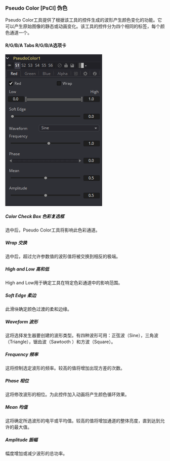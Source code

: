### Pseudo Color [PsCl] 伪色

Pseudo Color工具提供了根据该工具的控件生成的波形产生颜色变化的功能。它可以产生原始图像的静态或动画变化。该工具的控件分为四个相同的标签，每个颜色通道一个。

#### R/G/B/A Tabs R/G/B/A选项卡

![PsCl_RGBATabs](images/PsCl_RGBATabs.png)

##### Color Check Box 色彩复选框

选中后，Pseudo Color工具将影响此色彩通道。

##### Wrap 交换

选中后，超过允许参数值的波形值将被交换到相反的极端。

##### High and Low 高和低

High and Low用于确定工具在特定色彩通道中的影响范围。

##### Soft Edge 柔边

此滑块确定颜色过渡的柔和边缘。

##### Waveform 波形

这将选择发生器要创建的波形类型。有四种波形可用：正弦波（Sine），三角波（Triangle），锯齿波（Sawtooth ）和方波（Square）。

##### Frequency 频率

这将控制选定波形的频率。较高的值将增加出现方差的次数。

##### Phase 相位

这将修改波形的相位。为此控件加入动画将产生颜色循环效果。

##### Mean 均值

这将确定所选波形的电平或平均值。较高的值将增加通道的整体亮度，直到达到允许的最大值。

##### Amplitude 振幅

幅度增加或减少波形的总功率。